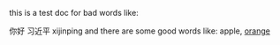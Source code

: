 this is a test doc for bad words like:

你好
习近平
xijinping
and there are some good words like: apple, [orange](https://www.baidu.com)
